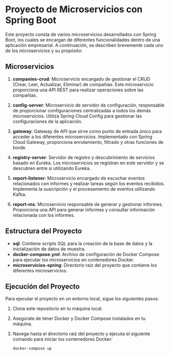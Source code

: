 # Proyecto de Microservicios con Spring Boot

Este proyecto consta de varios microservicios desarrollados con Spring Boot, los cuales se encargan de diferentes funcionalidades dentro de una aplicación empresarial. A continuación, se describen brevemente cada uno de los microservicios y su propósito:

## Microservicios

1. **companies-crud**: Microservicio encargado de gestionar el CRUD (Crear, Leer, Actualizar, Eliminar) de compañías. Este microservicio proporciona una API REST para realizar operaciones sobre las compañías.

2. **config-server**: Microservicio de servidor de configuración, responsable de proporcionar configuraciones centralizadas a todos los demás microservicios. Utiliza Spring Cloud Config para gestionar las configuraciones de la aplicación.

3. **gateway**: Gateway de API que sirve como punto de entrada único para acceder a los diferentes microservicios. Implementado con Spring Cloud Gateway, proporciona enrutamiento, filtrado y otras funciones de borde.

4. **registry-server**: Servidor de registro y descubrimiento de servicios basado en Eureka. Los microservicios se registran en este servidor y se descubren entre sí utilizando Eureka.

5. **report-listener**: Microservicio encargado de escuchar eventos relacionados con informes y realizar tareas según los eventos recibidos. Implementa la suscripción y el procesamiento de eventos utilizando Kafka.

6. **report-ms**: Microservicio responsable de generar y gestionar informes. Proporciona una API para generar informes y consultar información relacionada con los informes.

## Estructura del Proyecto

- **sql**: Contiene scripts SQL para la creación de la base de datos y la inicialización de datos de muestra.
- **docker-compose.yml**: Archivo de configuración de Docker Compose para ejecutar los microservicios en contenedores Docker.
- **microservicios-spring**: Directorio raíz del proyecto que contiene los diferentes microservicios.

## Ejecución del Proyecto

Para ejecutar el proyecto en un entorno local, sigue los siguientes pasos:

1. Clona este repositorio en tu máquina local.
2. Asegúrate de tener Docker y Docker Compose instalados en tu máquina.
3. Navega hasta el directorio raíz del proyecto y ejecuta el siguiente comando para iniciar los contenedores Docker:

   ```bash
   docker-compose up

